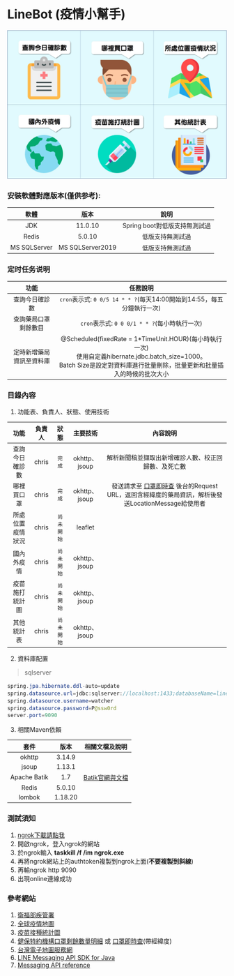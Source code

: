 # LineBot (疫情小幫手)
![目錄](https://github.com/chrisluo5311/LineBot/blob/master/src/main/resources/static/menufinal.jpg "line bot richmenu")

### 安裝軟體對應版本(僅供参考):
|  軟體  |  版本  |   說明   |
|:------:|:--------:|:------------:|
|  JDK  | 11.0.10   | Spring boot對低版支持無測試過 |
|  Redis  | 5.0.10   | 低版支持無測試過  |
|  MS SQLServer  | MS SQLServer2019  | 低版支持無測試過 |

### 定时任务说明

|  功能  |  任務說明  |
|:------:|:--------:|
|  查詢今日確診數   | `cron`表示式: `0 0/5 14 * * ?`(每天14:00開始到14:55，每五分鐘執行一次)  |
|  查詢藥局口罩剩餘數目   | `cron`表示式: `0 0 0/1 * * ?`(每小時執行一次)  |
|  定時新增藥局資訊至資料庫   | @Scheduled(fixedRate = 1*TimeUnit.HOUR)(每小時執行一次)<br>使用自定義hibernate.jdbc.batch_size=1000。<br>Batch Size是設定對資料庫進行批量刪除，批量更新和批量插入的時候的批次大小 |

### 目錄內容 
1. 功能表、負責人、狀態、使用技術 

|  功能  |    負責人    | 狀態 | 主要技術 | 內容說明 |
|:------:|:----------:|:------------:|:------------:| :----------:|
|  查詢今日確診數  |  chris  | `完成` | okhttp、jsoup | 解析新聞稿並擷取出新增確診人數、校正回歸數、及死亡數  |
|  哪裡買口罩  |  chris  | `完成` | okhttp、jsoup | 發送請求至 [口罩即時查](https://wenyo.github.io/maskmap/ "口罩即時查") 後台的Request URL，返回含經緯度的藥局資訊，解析後發送LocationMessage給使用者   |
|  所處位置疫情狀況  |  chris  |  `尚未開始` | leaflet |           |
|  國內外疫情  |  chris  |  `尚未開始`  | okhttp、jsoup |           |
|  疫苗施打統計圖  |  chris  |  `尚未開始`  | okhttp、jsoup |            |
|  其他統計表  |  chris  |  `尚未開始`  | okhttp、jsoup |             |

2. 資料庫配置 
> sqlserver
```java
spring.jpa.hibernate.ddl-auto=update
spring.datasource.url=jdbc:sqlserver://localhost:1433;databaseName=linebot
spring.datasource.username=watcher
spring.datasource.password=P@ssw0rd
server.port=9090
```


3. 相關Maven依賴 

|  套件  |  版本  |   相關文檔及說明   |
|:------:|:--------:|:------------:|
|  okhttp  | 3.14.9 |  |
|  jsoup  | 1.13.1 |  |
|  Apache Batik  | 1.7 | [Batik官網與文檔](https://xmlgraphics.apache.org/batik/) |
|  Redis  | 5.0.10 |  |
|  lombok  | 1.18.20 |  |

### 測試須知
1. [ngrok下載請點我](https://ngrok.com/download "ngrok")
2. 開啟ngrok，登入ngrok的網站
3. 於ngrok輸入 **taskkill /f /im ngrok.exe**
4. 再將ngrok網站上的authtoken複製到ngrok上面(**不要複製到斜線**)
5. 再輸ngrok http 9090  
6. 出現online連線成功

### 參考網站
1. [衛福部疾管署](https://www.cdc.gov.tw/ "link") 
2. [全球疫情地圖](https://covid-19.nchc.org.tw/ "全球疫情地圖")
3. [疫苗接種統計圖](https://covid-19.nchc.org.tw/dt_002-csse_covid_19_daily_reports_vaccine_city2.php "疫苗接種統計圖")
4. [健保特約機構口罩剩餘數量明細](https://data.gov.tw/dataset/116285 "口罩link") 或 [口罩即時查](https://wenyo.github.io/maskmap/ "口罩即時查")(帶經緯度)
5. [台灣電子地圖服務網](https://www.map.com.tw/ "台灣電子地圖服務網")
6. [LINE Messaging API SDK for Java](https://github.com/line/line-bot-sdk-java "LineBot API SDK")
7. [Messaging API reference](https://developers.line.biz/en/reference/messaging-api/ "LineBot API 文件")

